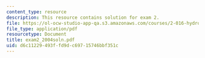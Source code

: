 ```yaml
---
content_type: resource
description: This resource contains solution for exam 2.
file: https://ol-ocw-studio-app-qa.s3.amazonaws.com/courses/2-016-hydrodynamics-13-012-fall-2005/d6c11229493ffd9dc69715746bbf351c_exam2_2004soln.pdf
file_type: application/pdf
resourcetype: Document
title: exam2_2004soln.pdf
uid: d6c11229-493f-fd9d-c697-15746bbf351c
---
```

